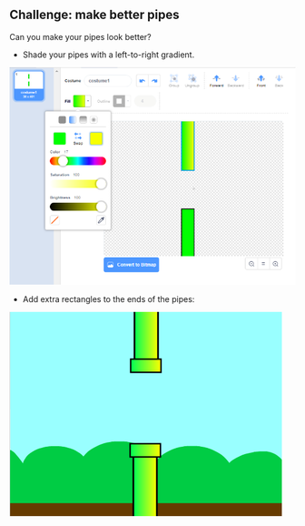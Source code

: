 ## Challenge: make better pipes

Can you make your pipes look better?

+ Shade your pipes with a left-to-right gradient.

![لقطة شاشة](images/flappy-pipes-filled.png)

+ Add extra rectangles to the ends of the pipes:

![لقطة شاشة](images/flappy-pipes-ends.png)